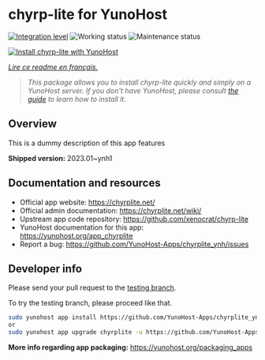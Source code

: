 <!--
N.B.: This README was automatically generated by https://github.com/YunoHost/apps/tree/master/tools/README-generator
It shall NOT be edited by hand.
-->

# chyrp-lite for YunoHost

[![Integration level](https://dash.yunohost.org/integration/chyrplite.svg)](https://dash.yunohost.org/appci/app/chyrplite) ![Working status](https://ci-apps.yunohost.org/ci/badges/chyrplite.status.svg) ![Maintenance status](https://ci-apps.yunohost.org/ci/badges/chyrplite.maintain.svg)

[![Install chyrp-lite with YunoHost](https://install-app.yunohost.org/install-with-yunohost.svg)](https://install-app.yunohost.org/?app=chyrplite)

*[Lire ce readme en français.](./README_fr.md)*

> *This package allows you to install chyrp-lite quickly and simply on a YunoHost server.
If you don't have YunoHost, please consult [the guide](https://yunohost.org/#/install) to learn how to install it.*

## Overview

This is a dummy description of this app features


**Shipped version:** 2023.01~ynh1
## Documentation and resources

* Official app website: <https://chyrplite.net/>
* Official admin documentation: <https://chyrplite.net/wiki/>
* Upstream app code repository: <https://github.com/xenocrat/chyrp-lite>
* YunoHost documentation for this app: <https://yunohost.org/app_chyrplite>
* Report a bug: <https://github.com/YunoHost-Apps/chyrplite_ynh/issues>

## Developer info

Please send your pull request to the [testing branch](https://github.com/YunoHost-Apps/chyrplite_ynh/tree/testing).

To try the testing branch, please proceed like that.

``` bash
sudo yunohost app install https://github.com/YunoHost-Apps/chyrplite_ynh/tree/testing --debug
or
sudo yunohost app upgrade chyrplite -u https://github.com/YunoHost-Apps/chyrplite_ynh/tree/testing --debug
```

**More info regarding app packaging:** <https://yunohost.org/packaging_apps>
